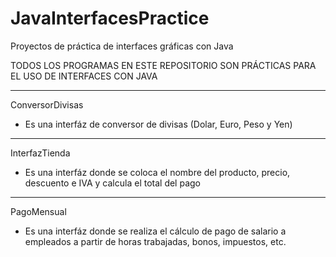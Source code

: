 # JavaInterfacesPractice
Proyectos de práctica de interfaces gráficas con Java

TODOS LOS PROGRAMAS EN ESTE REPOSITORIO SON PRÁCTICAS PARA EL USO DE INTERFACES CON JAVA

- - - - - - - - - - -
ConversorDivisas
- Es una interfáz de conversor de divisas (Dolar, Euro, Peso y Yen)

- - - - - - - - - - -
InterfazTienda
- Es una interfáz donde se coloca el nombre del producto, precio, descuento e IVA y calcula el total del pago

- - - - - - - - - - -
PagoMensual
- Es una interfáz donde se realiza el cálculo de pago de salario a empleados a partir de horas trabajadas, bonos, impuestos, etc.
